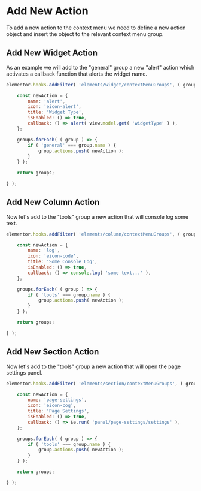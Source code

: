 # Add New Action

To add a new action to the context menu we need to define a new action object and insert the object to the relevant context menu group.

## Add New Widget Action

As an example we will add to the "general" group a new "alert" action which activates a callback function that alerts the widget name.

```js {1}
elementor.hooks.addFilter( 'elements/widget/contextMenuGroups', ( groups, view ) => {

	const newAction = {
		name: 'alert',
		icon: 'eicon-alert',
		title: 'Widget Type',
		isEnabled: () => true,
		callback: () => alert( view.model.get( 'widgetType' ) ),
	};

	groups.forEach( ( group ) => {
		if ( 'general' === group.name ) {
			group.actions.push( newAction );
		}
	} );

	return groups;

} );
```

## Add New Column Action

Now let's add to the "tools" group a new action that will console log some text.

```js {1}
elementor.hooks.addFilter( 'elements/column/contextMenuGroups', ( groups, view ) => {

	const newAction = {
		name: 'log',
		icon: 'eicon-code',
		title: 'Some Console Log',
		isEnabled: () => true,
		callback: () => console.log( 'some text...' ),
	};

	groups.forEach( ( group ) => {
		if ( 'tools' === group.name ) {
			group.actions.push( newAction );
		}
	} );

	return groups;

} );
```

## Add New Section Action

Now let's add to the "tools" group a new action that will open the page settings panel.

```js {1}
elementor.hooks.addFilter( 'elements/section/contextMenuGroups', ( groups, view ) => {

	const newAction = {
		name: 'page-settings',
		icon: 'eicon-cog',
		title: 'Page Settings',
		isEnabled: () => true,
		callback: () => $e.run( 'panel/page-settings/settings' ),
	};

	groups.forEach( ( group ) => {
		if ( 'tools' === group.name ) {
			group.actions.push( newAction );
		}
	} );

	return groups;

} );
```
